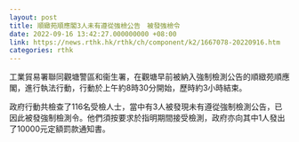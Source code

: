 ```yaml
---
layout: post
title: 順緻苑順應閣3人未有遵從強檢公告　被發強檢令
date: 2022-09-16 13:42:27.000000000 +08:00
link: https://news.rthk.hk/rthk/ch/component/k2/1667078-20220916.htm
categories: rthk
---
```


工業貿易署聯同觀塘警區和衞生署，在觀塘早前被納入強制檢測公告的順緻苑順應閣，進行執法行動，行動於上午約8時30分開始，歷時約3小時結束。

政府行動共檢查了116名受檢人士，當中有3人被發現未有遵從強制檢測公告，已因此被發強制檢測令。他們須按要求於指明期間接受檢測，政府亦向其中1人發出了10000元定額罰款通知書。
